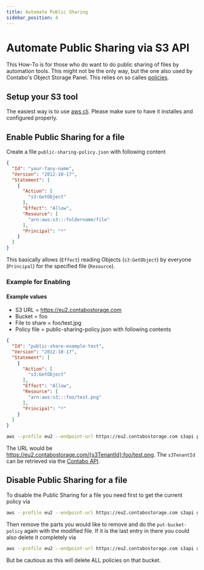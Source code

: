 ```yaml
---
title: Automate Public Sharing
sidebar_position: 4
---
```


# Automate Public Sharing via S3 API

This How-To is for those who do want to do public sharing of files by automation tools. This might not be the only way, but the one also used by Contabo's Object Storage Panel. This relies on so calles [policies](https://docs.aws.amazon.com/AmazonS3/latest/userguide/bucket-policies.html).

## Setup your S3 tool

The easiest way is to use [aws cli](/docs/Object-Storage/Tools/aws-cli). Please make sure to have it installes and configured properly.

## Enable Public Sharing for a file

Create a file `public-sharing-policy.json` with following content

```json
{
  "Id": "your-fany-name",
  "Version": "2012-10-17",
  "Statement": [
    {
      "Action": [
        "s3:GetObject"
      ],
      "Effect": "Allow",
      "Resource": [
        "arn:aws:s3:::foldername/file"
      ],
      "Principal": "*"
    }
  ]
}
```

This basically allows (`Effect`) reading Objects (`s3:GetObject`) by everyone (`Principal`) for the specified file (`Resource`).

### Example for Enabling

#### Example values

* S3 URL = https://eu2.contabostorage.com
* Bucket = foo
* File to share = foo/test.jpg
* Policy file = public-sharing-policy.json with following contents
```json
{
  "Id": "public-share-example-test",
  "Version": "2012-10-17",
  "Statement": [
    {
      "Action": [
        "s3:GetObject"
      ],
      "Effect": "Allow",
      "Resource": [
        "arn:aws:s3:::foo/test.png"
      ],
      "Principal": "*"
    }
  ]
}
```

```bash
aws --profile eu2 --endpoint-url https://eu2.contabostorage.com s3api put-bucket-policy --bucket foo --policy file://public-sharing-policy.json
```

The URL would be <https://eu2.contabostorage.com/{s3TenantId}:foo/test.png>. The `s3TenantId` can be retrieved via the [Contabo API](https://api.contabo.com/#operation/retrieveObjectStorageList).

## Disable Public Sharing for a file

To disable the Public Sharing for a file you need first to get the current policy via

```bash
aws --profile eu2 --endpoint-url https://eu2.contabostorage.com s3api get-bucket-policy --bucket foo
```

Then remove the parts you would like to remove and do the `put-bucket-policy` again with the modified file. If it is the last entry in there you could also delete it completely via

```bash
aws --profile eu2 --endpoint-url https://eu2.contabostorage.com s3api delete-bucket-policy --bucket foo
```

But be cautious as this will delete ALL policies on that bucket.
